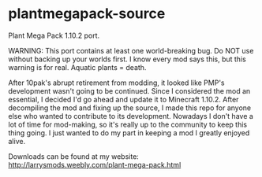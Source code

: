 # plantmegapack-source
Plant Mega Pack 1.10.2 port.

WARNING: This port contains at least one world-breaking bug. Do NOT use without backing up your worlds first. I know every mod says this, but this warning is for real. Aquatic plants = death.

After 10pak's abrupt retirement from modding, it looked like PMP's development wasn't going to be continued. Since I considered the mod an essential, I decided I'd go ahead and update it to Minecraft 1.10.2. After decompiling the mod and fixing up the source, I made this repo for anyone else who wanted to contribute to its development. Nowadays I don't have a lot of time for mod-making, so it's really up to the community to keep this thing going. I just wanted to do my part in keeping a mod I greatly enjoyed alive.

Downloads can be found at my website: http://larrysmods.weebly.com/plant-mega-pack.html
